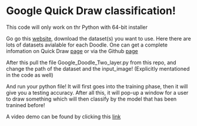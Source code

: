 # Google Quick Draw classification!

This code will only work on thr Python with 64-bit installer


Go go this [website](https://console.cloud.google.com/storage/browser/quickdraw_dataset/full/numpy_bitmap;tab=objects?pli=1&prefix=), download the dataset(s) you want to use. Here there are lots of datasets avialable for each Doodle. One can get a complete infomation on Quick Draw [page](https://quickdraw.withgoogle.com/) or via the Github [page](https://github.com/googlecreativelab/quickdraw-dataset)


After this pull the file Google_Doodle_Two_layer.py from this repo, and change the path of the dataset and the input_image! (Explicitly mentationed in the code as well)

And run your python file! It will first goes into the training phase, then it will give you a testing accuracy. After all this, it will pop-up a window for a user to draw something which will then classify by the model that has been tranined before!

A video demo can be found by clicking this [link](https://www.youtube.com/watch?v=rriS3dYe02g&feature=youtu.be)
